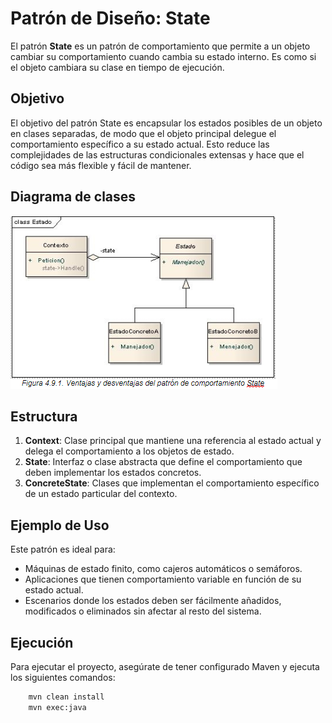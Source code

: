 # Patrón de Diseño: State

El patrón **State** es un patrón de comportamiento que permite a un objeto cambiar su comportamiento cuando cambia su estado interno. Es como si el objeto cambiara su clase en tiempo de ejecución.

## Objetivo

El objetivo del patrón State es encapsular los estados posibles de un objeto en clases separadas, de modo que el objeto principal delegue el comportamiento específico a su estado actual. Esto reduce las complejidades de las estructuras condicionales extensas y hace que el código sea más flexible y fácil de mantener.

## Diagrama de clases
![Diagrama de clases del patrón de comportamiento State](src/main/resources/img/image.png)

## Estructura
1. **Context**: Clase principal que mantiene una referencia al estado actual y delega el comportamiento a los objetos de estado.
2. **State**: Interfaz o clase abstracta que define el comportamiento que deben implementar los estados concretos.
3. **ConcreteState**: Clases que implementan el comportamiento específico de un estado particular del contexto.

## Ejemplo de Uso

Este patrón es ideal para:
- Máquinas de estado finito, como cajeros automáticos o semáforos.
- Aplicaciones que tienen comportamiento variable en función de su estado actual.
- Escenarios donde los estados deben ser fácilmente añadidos, modificados o eliminados sin afectar al resto del sistema.

## Ejecución
Para ejecutar el proyecto, asegúrate de tener configurado Maven y ejecuta los siguientes comandos:
```bash
    mvn clean install
    mvn exec:java
